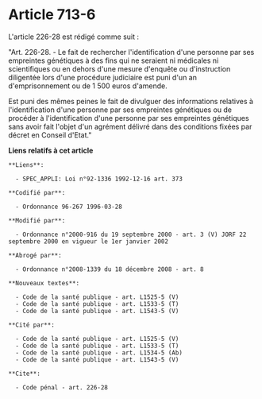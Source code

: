# Article 713-6

L'article 226-28 est rédigé comme suit :

"Art. 226-28. - Le fait de rechercher l'identification d'une personne par ses empreintes génétiques à des fins qui ne
seraient ni médicales ni scientifiques ou en dehors d'une mesure d'enquête ou d'instruction diligentée lors d'une procédure
judiciaire est puni d'un an d'emprisonnement ou de 1 500 euros d'amende. 

Est puni des mêmes peines le fait de divulguer des informations relatives à l'identification d'une personne par ses
empreintes génétiques ou de procéder à l'identification d'une personne par ses empreintes génétiques sans avoir fait l'objet
d'un agrément délivré dans des conditions fixées par décret en Conseil d'Etat."

**Liens relatifs à cet article**

	**Liens**:

	  - SPEC_APPLI: Loi n°92-1336 1992-12-16 art. 373

	**Codifié par**:

	  - Ordonnance 96-267 1996-03-28

	**Modifié par**:

	  - Ordonnance n°2000-916 du 19 septembre 2000 - art. 3 (V) JORF 22 septembre 2000 en vigueur le 1er janvier 2002

	**Abrogé par**:

	  - Ordonnance n°2008-1339 du 18 décembre 2008 - art. 8

	**Nouveaux textes**:

	  - Code de la santé publique - art. L1525-5 (V)
	  - Code de la santé publique - art. L1533-5 (T)
	  - Code de la santé publique - art. L1543-5 (V)

	**Cité par**:

	  - Code de la santé publique - art. L1525-5 (V)
	  - Code de la santé publique - art. L1533-5 (T)
	  - Code de la santé publique - art. L1534-5 (Ab)
	  - Code de la santé publique - art. L1543-5 (V)

	**Cite**:

	  - Code pénal - art. 226-28
